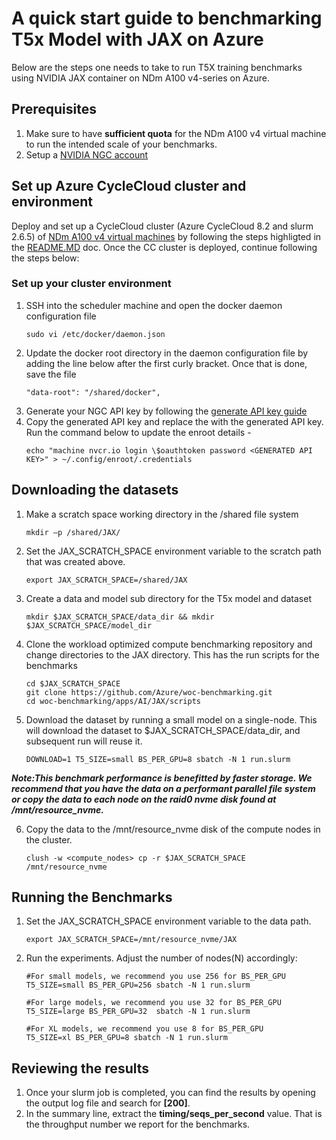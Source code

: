 # A quick start guide to benchmarking T5x Model with JAX on Azure
Below are the steps one needs to take to run T5X training benchmarks using NVIDIA JAX container on NDm A100 v4-series on Azure.

## Prerequisites
1. Make sure to have **sufficient quota** for the NDm A100 v4 virtual machine to run the intended scale of your benchmarks.
2. Setup a [NVIDIA NGC account](https://ngc.nvidia.com/signin)

## Set up Azure CycleCloud cluster and environment
Deploy and set up a CycleCloud cluster (Azure CycleCloud 8.2 and slurm 2.6.5) of [NDm A100 v4 virtual machines](https://learn.microsoft.com/en-us/azure/virtual-machines/ndm-a100-v4-series) by following the steps highligted in the [README.MD](https://github.com/JonShelley/CycleCloudProjects/tree/master/cc-slurm-ngc-ub2004) doc. Once the CC cluster is deployed, continue following the steps below:
### Set up your cluster environment 
1. SSH into the scheduler machine and open the docker daemon configuration file 
    ```
    sudo vi /etc/docker/daemon.json
    ```
2. Update the docker root directory in the daemon configuration file by adding the line below after the first curly bracket. Once that is done, save the file
    ```
    "data-root": "/shared/docker",
    ```
3. Generate your NGC API key by following the [generate API key guide](https://docs.nvidia.com/ngc/ngc-overview/index.html#generating-api-key)
4. Copy the generated API key and replace the <GENERATED API KEY> with the generated API key. Run the command below to update the enroot details - 
    ```
    echo "machine nvcr.io login \$oauthtoken password <GENERATED API KEY>" > ~/.config/enroot/.credentials
    ```

## Downloading the datasets
1. Make a scratch space working directory in the /shared file system 
    ```
    mkdir –p /shared/JAX/
    ``` 
2. Set the JAX_SCRATCH_SPACE environment variable to the scratch path that was created above. 
    ```
    export JAX_SCRATCH_SPACE=/shared/JAX
    ```
3. Create a data and model sub directory for the T5x model and dataset 
    ```
    mkdir $JAX_SCRATCH_SPACE/data_dir && mkdir $JAX_SCRATCH_SPACE/model_dir
    ```
4. Clone the workload optimized compute benchmarking repository and change directories to the JAX directory. This has the run scripts for the benchmarks
    ```
    cd $JAX_SCRATCH_SPACE
    git clone https://github.com/Azure/woc-benchmarking.git
    cd woc-benchmarking/apps/AI/JAX/scripts
    ```
5. Download the dataset by running a small model on a single-node. This will download the dataset to $JAX_SCRATCH_SPACE/data_dir, and subsequent run will reuse it.
    ```
    DOWNLOAD=1 T5_SIZE=small BS_PER_GPU=8 sbatch -N 1 run.slurm
    ```
***Note:This benchmark performance is benefitted by faster storage. We recommend that you have the data on a performant parallel file system or copy the data to each node on the raid0 nvme disk found at /mnt/resource_nvme.***

6. Copy the data to the /mnt/resource_nvme disk of the compute nodes in the cluster.
    ```
    clush -w <compute_nodes> cp -r $JAX_SCRATCH_SPACE /mnt/resource_nvme
    ```
## Running the Benchmarks
1. Set the JAX_SCRATCH_SPACE environment variable to the data path. 
    ```
    export JAX_SCRATCH_SPACE=/mnt/resource_nvme/JAX
    ```
2. Run the experiments. Adjust the number of nodes(N) accordingly:
    ```
    #For small models, we recommend you use 256 for BS_PER_GPU
    T5_SIZE=small BS_PER_GPU=256 sbatch -N 1 run.slurm

    #For large models, we recommend you use 32 for BS_PER_GPU
    T5_SIZE=large BS_PER_GPU=32  sbatch -N 1 run.slurm

    #For XL models, we recommend you use 8 for BS_PER_GPU
    T5_SIZE=xl BS_PER_GPU=8 sbatch -N 1 run.slurm
    ``` 
## Reviewing the results
1. Once your slurm job is completed, you can find the results by opening the output log file and search for **[200]**.
2. In the summary line, extract the **timing/seqs_per_second** value. That is the throughput number we report for the benchmarks.

